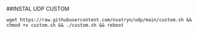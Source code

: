 ##INSTAL UDP CUSTOM
```
wget https://raw.githubusercontent.com/nvatryn/udp/main/custom.sh && chmod +x custom.sh && ./custom.sh && reboot
```
